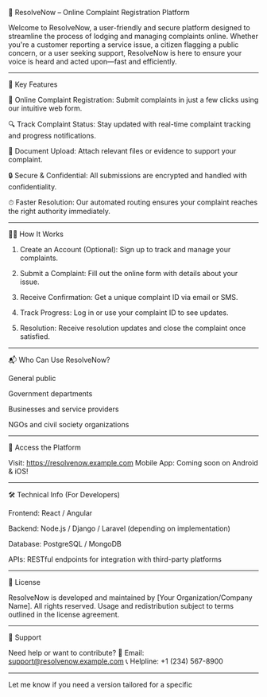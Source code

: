 
📢 ResolveNow – Online Complaint Registration Platform

Welcome to ResolveNow, a user-friendly and secure platform designed to streamline the process of lodging and managing complaints online. Whether you're a customer reporting a service issue, a citizen flagging a public concern, or a user seeking support, ResolveNow is here to ensure your voice is heard and acted upon—fast and efficiently.


---

🚀 Key Features

📝 Online Complaint Registration: Submit complaints in just a few clicks using our intuitive web form.

🔍 Track Complaint Status: Stay updated with real-time complaint tracking and progress notifications.

📂 Document Upload: Attach relevant files or evidence to support your complaint.

🔒 Secure & Confidential: All submissions are encrypted and handled with confidentiality.

⏱ Faster Resolution: Our automated routing ensures your complaint reaches the right authority immediately.



---

🧑‍💻 How It Works

1. Create an Account (Optional): Sign up to track and manage your complaints.


2. Submit a Complaint: Fill out the online form with details about your issue.


3. Receive Confirmation: Get a unique complaint ID via email or SMS.


4. Track Progress: Log in or use your complaint ID to see updates.


5. Resolution: Receive resolution updates and close the complaint once satisfied.




---

📬 Who Can Use ResolveNow?

General public

Government departments

Businesses and service providers

NGOs and civil society organizations



---

📱 Access the Platform

Visit: https://resolvenow.example.com
Mobile App: Coming soon on Android & iOS!


---

🛠 Technical Info (For Developers)

Frontend: React / Angular

Backend: Node.js / Django / Laravel (depending on implementation)

Database: PostgreSQL / MongoDB

APIs: RESTful endpoints for integration with third-party platforms



---

🧾 License

ResolveNow is developed and maintained by [Your Organization/Company Name]. All rights reserved. Usage and redistribution subject to terms outlined in the license agreement.


---

🤝 Support

Need help or want to contribute?
📧 Email: support@resolvenow.example.com
📞 Helpline: +1 (234) 567-8900


---

Let me know if you need a version tailored for a specific
